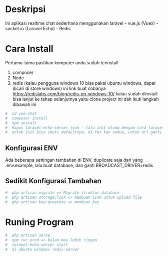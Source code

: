 # Deskripsi
Ini aplikasi realtime chat sederhana menggunakan laravel - vue.js (Vuex) - socket.io (Laravel Echo) - Redis

# Cara Install
Pertama-tama pastikan komputer  anda sudah terinstall
1. composer
2. Node
3. redis (kalau pengguna windows 10 bisa pakai ubuntu windows, dapat dicari di store windows)  ini link buat cobanya https://redislabs.com/blog/redis-on-windows-10/
kalau sudah diinstall bisa lanjut ke tahap selanjutnya yaitu clone project ini dah ikuti langkah dibawah ini

```bash
#  cd vue-chat
#  composer install
#  npm install
#  Hapus laravel-echo-server.json - lalu init ulang dengan cara laravel-echo-server init
#  untuk init bisa ikuti defaultnya, di Yes kan semua, untuk url ganti menjadi http://localhost:8000 jika menggunakan artisan
```

## Konfigurasi ENV
Ada beberapa settingan tambahan di ENV, duplicate saja dari yang .env.example, lalu buat database, dan ganti  BROADCAST_DRIVER=redis

## Sedikit Konfigurasi Tambahan


```bash
#  php artisan migrate => Migrate struktur database
#  php artisan storage:link => membuat link untuk upload file
#  php artisan key:generate => membuat key
```

# Runing Program
```bash
#  php artisan serve
#  npm run prod => kalau mau lebih ringan
#  laravel-echo-server start
#  di ubuntu windows redis-server
```
